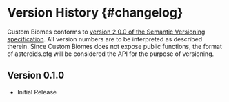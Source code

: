 Version History                         {#changelog}
============

Custom Biomes conforms to 
<a href="http://semver.org/spec/v2.0.0.html">version 2.0.0 of the Semantic Versioning specification</a>. 
All version numbers are to be interpreted as described therein. Since Custom Biomes does not expose public functions, the format of asteroids.cfg will be considered the API for the purpose of versioning.

Version 0.1.0
------------
* Initial Release
